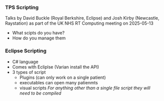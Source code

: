 ### TPS Scripting
Talks by David Buckle (Royal Berkshire, Eclipse) and Josh Kirby (Newcastle, Raystation) as part of the UK NHS RT Computing meeting on 2025-05-13

- What scipts do you have?
- How do you manage them
  
### Eclipse Scripting
- C# language
- Comes with Ecliplse (Varian install the API)
- 3 types of script
  - Plugins (can only work on a single patient)
  - executables can open many patienmts
  - visual scripts
_For anything other than a single file script they will need to be compiled_

